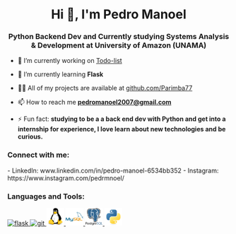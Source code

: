 <h1 align="center">Hi 👋, I'm Pedro Manoel</h1>
<h3 align="center">Python Backend Dev and Currently studying Systems Analysis & Development at University of Amazon (UNAMA)</h3>

- 🔭 I’m currently working on [Todo-list](github.com/Parimba77/todo-list-cli)

- 🌱 I’m currently learning **Flask**

- 👨‍💻 All of my projects are available at [github.com/Parimba77](github.com/Parimba77)

- 📫 How to reach me **pedromanoel2007@gmail.com**

- ⚡ Fun fact: **studying to be a a back end dev with Python and get into a internship for experience, I love learn about new technologies and be curious.**

<h3 align="left">Connect with me:</h3>
<p align="left">
- LinkedIn: www.linkedin.com/in/pedro-manoel-6534bb352
- Instagram: https://www.instagram.com/pedrmnoel/
</p>

<h3 align="left">Languages and Tools:</h3>
<p align="left"> <a href="https://flask.palletsprojects.com/" target="_blank" rel="noreferrer"> <img src="https://www.bairesdev.com/wp-content/uploads/2021/08/Flask-1.svg" alt="flask" width="40" height="40"/> </a> <a href="https://git-scm.com/" target="_blank" rel="noreferrer"> <img src="https://www.vectorlogo.zone/logos/git-scm/git-scm-icon.svg" alt="git" width="40" height="40"/> </a> <a href="https://www.linux.org/" target="_blank" rel="noreferrer"> <img src="https://raw.githubusercontent.com/devicons/devicon/master/icons/linux/linux-original.svg" alt="linux" width="40" height="40"/> </a> <a href="https://www.mysql.com/" target="_blank" rel="noreferrer"> <img src="https://raw.githubusercontent.com/devicons/devicon/master/icons/mysql/mysql-original-wordmark.svg" alt="mysql" width="40" height="40"/> </a> <a href="https://www.postgresql.org" target="_blank" rel="noreferrer"> <img src="https://raw.githubusercontent.com/devicons/devicon/master/icons/postgresql/postgresql-original-wordmark.svg" alt="postgresql" width="40" height="40"/> </a> <a href="https://www.python.org" target="_blank" rel="noreferrer"> <img src="https://raw.githubusercontent.com/devicons/devicon/master/icons/python/python-original.svg" alt="python" width="40" height="40"/> </a> </p>
